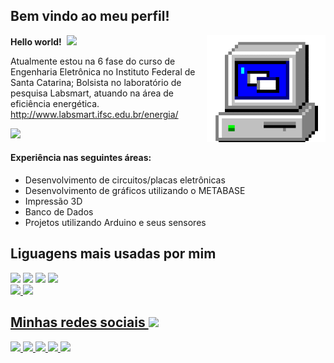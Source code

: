 ## Bem vindo ao meu perfil!

<img align="right" alt="PC GIF" src="https://github.com/TheDudeThatCode/TheDudeThatCode/blob/master/Assets/PC.gif" width="190" />

**Hello world!** &nbsp;<img src="https://github.com/TheDudeThatCode/TheDudeThatCode/blob/master/Assets/Earth.gif" width="24px">

Atualmente estou na 6 fase do curso de Engenharia Eletrônica no Instituto Federal de Santa Catarina;
Bolsista no laboratório de pesquisa Labsmart, atuando na área de eficiência energética.
http://www.labsmart.ifsc.edu.br/energia/

<img src="https://lh3.googleusercontent.com/proxy/tGpB33eWSXe24jJGvOJHWA4xMc6ZOGk5FTftEbMmUzVstS0bNG1we0wZpjBBBS2GaFbhJs2gy_XMNKxtAt8KvIRSr__SU9FBSru1tkxMwzMbfmZf" width="150">

#### Experiência nas seguintes áreas:
- Desenvolvimento de circuitos/placas eletrônicas
- Desenvolvimento de gráficos utilizando o METABASE
- Impressão 3D
- Banco de Dados
- Projetos utilizando Arduino e seus sensores

## Liguagens mais usadas por mim

<div>
<img src="https://img.shields.io/badge/MySQL-00000F?style=for-the-badge&logo=mysql&logoColor=white">
<img src="https://img.shields.io/badge/PostgreSQL-316192?style=for-the-badge&logo=postgresql&logoColor=white">
<img src="https://img.shields.io/badge/C-00599C?style=for-the-badge&logo=c&logoColor=white">
<img src="https://img.shields.io/badge/C%2B%2B-00599C?style=for-the-badge&logo=c%2B%2B&logoColor=white">

</div>

<div align="left">
	
  <a href="https://github.com/Fsavellino">
  <img height="140em" src="https://github-readme-stats.vercel.app/api?username=Fsavellino&show_icons=true&theme=blue-green&include_all_commits=true&count_private=true"/>
  <img height="140em" src="https://github-readme-stats.vercel.app/api/top-langs/?username=Fsavellino&layout=compact&langs_count=7&theme=blue-green"/>

</div>

## Minhas redes sociais <img src="https://github.com/TheDudeThatCode/TheDudeThatCode/blob/master/Assets/Handshake.gif" height="32px">

<div>	
<a href="https://www.instagram.com/fsavellino" target="_blank"> <img src="https://img.shields.io/badge/Instagram-E4405F?style=for-the-badge&logo=instagram&logoColor=white "target =" _blank"> </a>
<a href="https://twitter.com/Fsavelino" target="_blank"> <img src="https://img.shields.io/badge/Twitter-1DA1F2?style=for-the-badge&logo=twitter&logoColor=white "target =" _blank"> </a>
<a href="mailto:fabio.s2000@aluno.ifsc.edu.br" target="_blank"> <img src="https://img.shields.io/badge/Gmail-D14836?style=for-the-badge&logo=gmail&logoColor=white "target =" _blank"> </a>
<a href="https://github.com/Fsavellino" target="_blank"> <img src= "https://img.shields.io/badge/GitHub-100000?style=for-the-badge&logo=github&logoColor=white "target =" _blank"> </a>
<a href="https://steamcommunity.com/id/Fabioo71/" target="_blank"> <img src= "https://img.shields.io/badge/Steam-000000?style=for-the-badge&logo=steam&logoColor=white "target =" _blank"> </a>
</div>
